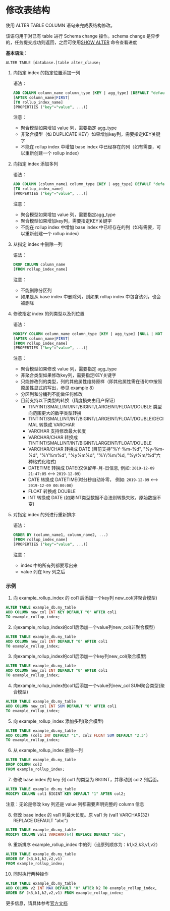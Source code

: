 # 修改表结构

使用 ALTER TABLE COLUMN 语句来完成表结构修改。

该语句用于对已有 table 进行 Schema change 操作。schema change 是异步的，任务提交成功则返回，之后可使用[SHOW ALTER](https://doris.apache.org/docs/sql-manual/sql-reference/Show-Statements/SHOW-ALTER?_highlight=show&_highlight=alte) 命令查看进度

**基本语法：**

```
ALTER TABLE [database.]table alter_clause;
```

1. 向指定 index 的指定位置添加一列

   语法：

   ```sql
   ADD COLUMN column_name column_type [KEY | agg_type] [DEFAULT "default_value"]
   [AFTER column_name|FIRST]
   [TO rollup_index_name]
   [PROPERTIES ("key"="value", ...)]
   ```

   注意：

   - 聚合模型如果增加 value 列，需要指定 agg_type
   - 非聚合模型（如 DUPLICATE KEY）如果增加key列，需要指定KEY关键字
   - 不能在 rollup index 中增加 base index 中已经存在的列（如有需要，可以重新创建一个 rollup index）

2. 向指定 index 添加多列

   语法：

   ```sql
   ADD COLUMN (column_name1 column_type [KEY | agg_type] DEFAULT "default_value", ...)
   [TO rollup_index_name]
   [PROPERTIES ("key"="value", ...)]
   ```

   注意：

   - 聚合模型如果增加 value 列，需要指定agg_type
   - 聚合模型如果增加key列，需要指定KEY关键字
   - 不能在 rollup index 中增加 base index 中已经存在的列（如有需要，可以重新创建一个 rollup index）

3. 从指定 index 中删除一列

   语法：

   ```sql
   DROP COLUMN column_name
   [FROM rollup_index_name]
   ```

   注意：

   - 不能删除分区列
   - 如果是从 base index 中删除列，则如果 rollup index 中包含该列，也会被删除

4. 修改指定 index 的列类型以及列位置

   语法：

   ```sql
   MODIFY COLUMN column_name column_type [KEY | agg_type] [NULL | NOT NULL] [DEFAULT "default_value"]
   [AFTER column_name|FIRST]
   [FROM rollup_index_name]
   [PROPERTIES ("key"="value", ...)]
   ```

   注意：

   - 聚合模型如果修改 value 列，需要指定 agg_type
   - 非聚合类型如果修改key列，需要指定KEY关键字
   - 只能修改列的类型，列的其他属性维持原样（即其他属性需在语句中按照原属性显式的写出，参见 example 8）
   - 分区列和分桶列不能做任何修改
   - 目前支持以下类型的转换（精度损失由用户保证）
     - TINYINT/SMALLINT/INT/BIGINT/LARGEINT/FLOAT/DOUBLE 类型向范围更大的数字类型转换
     - TINTINT/SMALLINT/INT/BIGINT/LARGEINT/FLOAT/DOUBLE/DECIMAL 转换成 VARCHAR
     - VARCHAR 支持修改最大长度
     - VARCHAR/CHAR 转换成 TINTINT/SMALLINT/INT/BIGINT/LARGEINT/FLOAT/DOUBLE
     - VARCHAR/CHAR 转换成 DATE (目前支持"%Y-%m-%d", "%y-%m-%d", "%Y%m%d", "%y%m%d", "%Y/%m/%d, "%y/%m/%d"六种格式化格式)
     - DATETIME 转换成 DATE(仅保留年-月-日信息, 例如: `2019-12-09 21:47:05` <--> `2019-12-09`)
     - DATE 转换成 DATETIME(时分秒自动补零， 例如: `2019-12-09` <--> `2019-12-09 00:00:00`)
     - FLOAT 转换成 DOUBLE
     - INT 转换成 DATE (如果INT类型数据不合法则转换失败，原始数据不变)

5. 对指定 index 的列进行重新排序

   语法：

   ```sql
   ORDER BY (column_name1, column_name2, ...)
   [FROM rollup_index_name]
   [PROPERTIES ("key"="value", ...)]
   ```

   注意：

   - index 中的所有列都要写出来
   - value 列在 key 列之后

### 示例

1. 向 example_rollup_index 的 col1 后添加一个key列 new_col(非聚合模型)

```sql
ALTER TABLE example_db.my_table
ADD COLUMN new_col INT KEY DEFAULT "0" AFTER col1
TO example_rollup_index;
```

2. 向example_rollup_index的col1后添加一个value列new_col(非聚合模型)

```sql
ALTER TABLE example_db.my_table   
ADD COLUMN new_col INT DEFAULT "0" AFTER col1    
TO example_rollup_index;
```

3. 向example_rollup_index的col1后添加一个key列new_col(聚合模型)

```sql
ALTER TABLE example_db.my_table   
ADD COLUMN new_col INT DEFAULT "0" AFTER col1    
TO example_rollup_index;
```

4. 向example_rollup_index的col1后添加一个value列new_col SUM聚合类型(聚合模型)

```sql
ALTER TABLE example_db.my_table   
ADD COLUMN new_col INT SUM DEFAULT "0" AFTER col1    
TO example_rollup_index;
```

5. 向 example_rollup_index 添加多列(聚合模型)

```sql
ALTER TABLE example_db.my_table
ADD COLUMN (col1 INT DEFAULT "1", col2 FLOAT SUM DEFAULT "2.3")
TO example_rollup_index;
```

6. 从 example_rollup_index 删除一列

```sql
ALTER TABLE example_db.my_table
DROP COLUMN col2
FROM example_rollup_index;
```

7. 修改 base index 的 key 列 col1 的类型为 BIGINT，并移动到 col2 列后面。

```sql
ALTER TABLE example_db.my_table 
MODIFY COLUMN col1 BIGINT KEY DEFAULT "1" AFTER col2;
```

注意：无论是修改 key 列还是 value 列都需要声明完整的 column 信息

8. 修改 base index 的 val1 列最大长度。原 val1 为 (val1 VARCHAR(32) REPLACE DEFAULT "abc")

```sql
ALTER TABLE example_db.my_table 
MODIFY COLUMN val1 VARCHAR(64) REPLACE DEFAULT "abc";
```

9. 重新排序 example_rollup_index 中的列（设原列顺序为：k1,k2,k3,v1,v2）

```sql
ALTER TABLE example_db.my_table
ORDER BY (k3,k1,k2,v2,v1)
FROM example_rollup_index;
```

10. 同时执行两种操作

```sql
ALTER TABLE example_db.my_table
ADD COLUMN v2 INT MAX DEFAULT "0" AFTER k2 TO example_rollup_index,
ORDER BY (k3,k1,k2,v2,v1) FROM example_rollup_index;
```

更多信息，请具体参考[官方文档](https://doris.apache.org/docs/sql-manual/sql-reference/Data-Definition-Statements/Alter/ALTER-TABLE-COLUMN)
